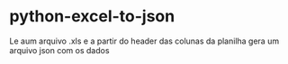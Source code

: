 # python-excel-to-json
Le aum arquivo .xls e a partir do header das colunas da planilha gera um arquivo json com os dados
